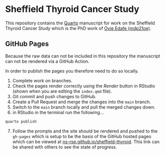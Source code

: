 # Sheffield Thyroid Cancer Study

This repository contains the [Quarto](https://quarto.org) manuscript for work on the Sheffield Thyroid Cancer Study
which is the PhD work of [Ovie Edafe (mdp21oe)](https://github.com/mdp21oe).


## GitHub Pages

Because the raw data can not be included in this repository the manuscript can not be rendered via a GitHub Action.

In order to publish the pages you therefore need to do so locally.

1. Complete work on branches.
2. Check the pages render correctly using the _Render_ button in RStudio (shown when you are editing the `index.qmd`
   file).
3. Git commit and push changes to GitHub.
4. Create a Pull Request and merge the changes into the `main` branch.
5. Switch to the `main` branch locally and pull the merged changes down.
6. in RStudio in the terminal run the following...

``` bash
quarto publish
```

7. Follow the prompts and the site should be rendered and pushed to the `gh-pages` which is setup to be the basis of the
   GitHub hosted pages which can be viewed at
   [ns-rse.github.io/sheffield-thyroid](https://ns-rse.github.io/sheffield-thyroid/). This link can be shared with
   others to see the state of progress.
